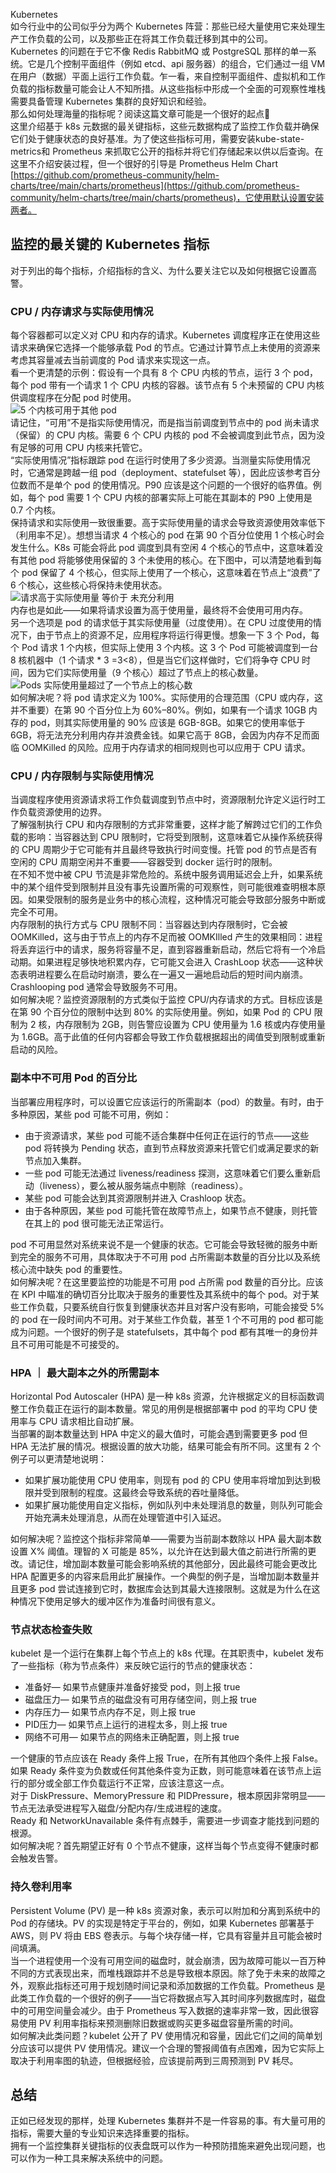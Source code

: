 Kubernetes<br />如今行业中的公司似乎分为两个 Kubernetes 阵营：那些已经大量使用它来处理生产工作负载的公司，以及那些正在将其工作负载迁移到其中的公司。<br />Kubernetes 的问题在于它不像 Redis RabbitMQ 或 PostgreSQL 那样的单一系统。它是几个控制平面组件（例如 etcd、api 服务器）的组合，它们通过一组 VM 在用户（数据）平面上运行工作负载。乍一看，来自控制平面组件、虚拟机和工作负载的指标数量可能会让人不知所措。从这些指标中形成一个全面的可观察性堆栈需要具备管理 Kubernetes 集群的良好知识和经验。<br />那么如何处理海量的指标呢？阅读这篇文章可能是一个很好的起点🙂<br />这里介绍基于 k8s 元数据的最关键指标，这些元数据构成了监控工作负载并确保它们处于健康状态的良好基准。为了使这些指标可用，需要安装kube-state-metrics和 Prometheus 来抓取它公开的指标并将它们存储起来以供以后查询。在这里不介绍安装过程，但一个很好的引导是 Prometheus Helm Chart [https://github.com/prometheus-community/helm-charts/tree/main/charts/prometheus](https://github.com/prometheus-community/helm-charts/tree/main/charts/prometheus)，它使用默认设置安装两者。
<a name="IKtWj"></a>
## 监控的最关键的 Kubernetes 指标
对于列出的每个指标，介绍指标的含义、为什么要关注它以及如何根据它设置高警。
<a name="b0a96"></a>
### CPU / 内存请求与实际使用情况
每个容器都可以定义对 CPU 和内存的请求。Kubernetes 调度程序正在使用这些请求来确保它选择一个能够承载 Pod 的节点。它通过计算节点上未使用的资源来考虑其容量减去当前调度的 Pod 请求来实现这一点。<br />看一个更清楚的示例：假设有一个具有 8 个 CPU 内核的节点，运行 3 个 pod，每个 pod 带有一个请求 1 个 CPU 内核的容器。该节点有 5 个未预留的 CPU 内核供调度程序在分配 pod 时使用。<br />![5 个内核可用于其他 pod](https://cdn.nlark.com/yuque/0/2022/png/396745/1649809051887-7643ba9f-5710-4b3e-96ac-bcbd2c9e1790.png#clientId=u465f7f5c-06a6-4&from=paste&id=u4fd7cb1d&originHeight=193&originWidth=421&originalType=url&ratio=1&rotation=0&showTitle=true&status=done&style=none&taskId=uc8e33c39-23a4-4de7-943f-03bd6ab2ba8&title=5%20%E4%B8%AA%E5%86%85%E6%A0%B8%E5%8F%AF%E7%94%A8%E4%BA%8E%E5%85%B6%E4%BB%96%20pod "5 个内核可用于其他 pod")<br />请记住，“可用”不是指实际使用情况，而是指当前调度到节点中的 pod 尚未请求（保留）的 CPU 内核。需要 6 个 CPU 内核的 pod 不会被调度到此节点，因为没有足够的可用 CPU 内核来托管它。<br />“实际使用情况”指标跟踪 pod 在运行时使用了多少资源。当测量实际使用情况时，它通常是跨越一组 pod（deployment、statefulset 等），因此应该参考百分位数而不是单个 pod 的使用情况。P90 应该是这个问题的一个很好的临界值。例如，每个 pod 需要 1 个 CPU 内核的部署实际上可能在其副本的 P90 上使用是 0.7 个内核。<br />保持请求和实际使用一致很重要。高于实际使用量的请求会导致资源使用效率低下（利用率不足）。想想当请求 4 个核心的 pod 在第 90 个百分位使用 1 个核心时会发生什么。K8s 可能会将此 pod 调度到具有空闲 4 个核心的节点中，这意味着没有其他 pod 将能够使用保留的 3 个未使用的核心。在下图中，可以清楚地看到每个 pod 保留了 4 个核心，但实际上使用了一个核心，这意味着在节点上“浪费”了 6 个核心，这些核心将保持未使用状态。<br />![请求高于实际使用量 等价于 未充分利用](https://cdn.nlark.com/yuque/0/2022/png/396745/1649809051892-7a9951b3-b941-4f86-bd92-aa2d212ca556.png#clientId=u465f7f5c-06a6-4&from=paste&id=u0c0d269e&originHeight=243&originWidth=483&originalType=url&ratio=1&rotation=0&showTitle=true&status=done&style=none&taskId=u91663d06-4a6c-4f71-adbc-69dfdb9d13f&title=%E8%AF%B7%E6%B1%82%E9%AB%98%E4%BA%8E%E5%AE%9E%E9%99%85%E4%BD%BF%E7%94%A8%E9%87%8F%20%E7%AD%89%E4%BB%B7%E4%BA%8E%20%E6%9C%AA%E5%85%85%E5%88%86%E5%88%A9%E7%94%A8 "请求高于实际使用量 等价于 未充分利用")<br />内存也是如此——如果将请求设置为高于使用量，最终将不会使用可用内存。<br />另一个选项是 pod 的请求低于其实际使用量（过度使用）。在 CPU 过度使用的情况下，由于节点上的资源不足，应用程序将运行得更慢。想象一下 3 个 Pod，每个 Pod 请求 1 个内核，但实际上使用 3 个内核。这 3 个 Pod 可能被调度到一台 8 核机器中（1 个请求 * 3 =3<8），但是当它们这样做时，它们将争夺 CPU 时间，因为它们实际使用量（9 个核心）超过了节点上的核心数量。<br />![Pods 实际使用量超过了一个节点上的核心数](https://cdn.nlark.com/yuque/0/2022/png/396745/1649809051896-bcd4b64c-7015-4341-bf4b-fd3f0e9d0253.png#clientId=u465f7f5c-06a6-4&from=paste&id=ua49e4cdb&originHeight=263&originWidth=758&originalType=url&ratio=1&rotation=0&showTitle=true&status=done&style=none&taskId=u4d474dc2-c907-428d-8098-0ea69887c28&title=Pods%20%E5%AE%9E%E9%99%85%E4%BD%BF%E7%94%A8%E9%87%8F%E8%B6%85%E8%BF%87%E4%BA%86%E4%B8%80%E4%B8%AA%E8%8A%82%E7%82%B9%E4%B8%8A%E7%9A%84%E6%A0%B8%E5%BF%83%E6%95%B0 "Pods 实际使用量超过了一个节点上的核心数")<br />如何解决呢？将 pod 请求定义为 100%。实际使用的合理范围（CPU 或内存，这并不重要）在第 90 个百分位上为 60%–80%。例如，如果有一个请求 10GB 内存的 pod，则其实际使用量的 90% 应该是 6GB-8GB。如果它的使用率低于 6GB，将无法充分利用内存并浪费金钱。如果它高于 8GB，会因为内存不足而面临 OOMKilled 的风险。应用于内存请求的相同规则也可以应用于 CPU 请求。
<a name="N8uPb"></a>
### CPU / 内存限制与实际使用情况
当调度程序使用资源请求将工作负载调度到节点中时，资源限制允许定义运行时工作负载资源使用的边界。<br />了解强制执行 CPU 和内存限制的方式非常重要，这样才能了解跨过它们的工作负载的影响：当容器达到 CPU 限制时，它将受到限制，这意味着它从操作系统获得的 CPU 周期少于它可能有并且最终导致执行时间变慢。托管 pod 的节点是否有空闲的 CPU 周期空闲并不重要——容器受到 docker 运行时的限制。<br />在不知不觉中被 CPU 节流是非常危险的。系统中服务调用延迟会上升，如果系统中的某个组件受到限制并且没有事先设置所需的可观察性，则可能很难查明根本原因。如果受限制的服务是业务中的核心流程，这种情况可能会导致部分服务中断或完全不可用。<br />内存限制的执行方式与 CPU 限制不同：当容器达到内存限制时，它会被 OOMKilled，这与由于节点上的内存不足而被 OOMKIlled 产生的效果相同：进程将丢弃运行中的请求，服务将容量不足，直到容器重新启动，然后它将有一个冷启动期。如果进程足够快地积累内存，它可能又会进入 CrashLoop 状态——这种状态表明进程要么在启动时崩溃，要么在一遍又一遍地启动后的短时间内崩溃。Crashlooping pod 通常会导致服务不可用。<br />如何解决呢？监控资源限制的方式类似于监控 CPU/内存请求的方式。目标应该是在第 90 个百分位的限制中达到 80% 的实际使用量。例如，如果 Pod 的 CPU 限制为 2 核，内存限制为 2GB，则告警应设置为 CPU 使用量为 1.6 核或内存使用量为 1.6GB。高于此值的任何内容都会导致工作负载根据超出的阈值受到限制或重新启动的风险。
<a name="tdUtd"></a>
### 副本中不可用 Pod 的百分比
当部署应用程序时，可以设置它应该运行的所需副本（pod）的数量。有时，由于多种原因，某些 pod 可能不可用，例如：

- 由于资源请求，某些 pod 可能不适合集群中任何正在运行的节点——这些 pod 将转换为 Pending 状态，直到节点释放资源来托管它们或满足要求的新节点加入集群。
- 一些 pod 可能无法通过 liveness/readiness 探测，这意味着它们要么重新启动（liveness），要么被从服务端点中剔除（readiness）。
- 某些 pod 可能会达到其资源限制并进入 Crashloop 状态。
- 由于各种原因，某些 pod 可能托管在故障节点上，如果节点不健康，则托管在其上的 pod 很可能无法正常运行。

pod 不可用显然对系统来说不是一个健康的状态。它可能会导致轻微的服务中断到完全的服务不可用，具体取决于不可用 pod 占所需副本数量的百分比以及系统核心流中缺失 pod 的重要性。<br />如何解决呢？在这里要监控的功能是不可用 pod 占所需 pod 数量的百分比。应该在 KPI 中瞄准的确切百分比取决于服务的重要性及其系统中的每个 pod。对于某些工作负载，只要系统自行恢复到健康状态并且对客户没有影响，可能会接受 5% 的 pod 在一段时间内不可用。对于某些工作负载，甚至 1 个不可用的 pod 都可能成为问题。一个很好的例子是 statefulsets，其中每个 pod 都有其唯一的身份并且不可用可能是不可接受的。
<a name="x1BkA"></a>
### HPA ｜ 最大副本之外的所需副本
Horizontal Pod Autoscaler (HPA) 是一种 k8s 资源，允许根据定义的目标函数调整工作负载正在运行的副本数量。常见的用例是根据部署中 pod 的平均 CPU 使用率与 CPU 请求相比自动扩展。<br />当部署的副本数量达到 HPA 中定义的最大值时，可能会遇到需要更多 pod 但 HPA 无法扩展的情况。根据设置的放大功能，结果可能会有所不同。这里有 2 个例子可以更清楚地说明：

- 如果扩展功能使用 CPU 使用率，则现有 pod 的 CPU 使用率将增加到达到极限并受到限制的程度。这最终会导致系统的吞吐量降低。
- 如果扩展功能使用自定义指标，例如队列中未处理消息的数量，则队列可能会开始充满未处理消息，从而在处理管道中引入延迟。

如何解决呢？监控这个指标非常简单——需要为当前副本数除以 HPA 最大副本数设置 X% 阈值。理智的 X 可能是 85%，以允许在达到最大值之前进行所需的更改。请记住，增加副本数量可能会影响系统的其他部分，因此最终可能会更改比 HPA 配置更多的内容来启用此扩展操作。一个典型的例子是，当增加副本数量并且更多 pod 尝试连接到它时，数据库会达到其最大连接限制。这就是为什么在这种情况下使用足够大的缓冲区作为准备时间很有意义。
<a name="m7RJy"></a>
### 节点状态检查失败
kubelet 是一个运行在集群上每个节点上的 k8s 代理。在其职责中，kubelet 发布了一些指标（称为节点条件）来反映它运行的节点的健康状态：

- 准备好— 如果节点健康并准备好接受 pod，则上报 true
- 磁盘压力— 如果节点的磁盘没有可用存储空间，则上报 true
- 内存压力— 如果节点内存不足，则上报 true
- PID压力— 如果节点上运行的进程太多，则上报 true
- 网络不可用— 如果节点的网络未正确配置，则上报 true

一个健康的节点应该在 Ready 条件上报 True，在所有其他四个条件上报 False。<br />如果 Ready 条件变为负数或任何其他条件变为正数，则可能意味着在该节点上运行的部分或全部工作负载运行不正常，应该注意这一点。<br />对于 DiskPressure、MemoryPressure 和 PIDPressure，根本原因非常明显——节点无法承受进程写入磁盘/分配内存/生成进程的速度。<br />Ready 和 NetworkUnavailable 条件有点棘手，需要进一步调查才能找到问题的根源。<br />如何解决呢？首先期望正好有 0 个节点不健康，这样当每个节点变得不健康时都会触发告警。
<a name="zaZOA"></a>
### 持久卷利用率
Persistent Volume (PV) 是一种 k8s 资源对象，表示可以附加和分离到系统中的 Pod 的存储块。PV 的实现是特定于平台的，例如，如果 Kubernetes 部署基于 AWS，则 PV 将由 EBS 卷表示。与每个块存储一样，它具有容量并且可能会被时间填满。<br />当一个进程使用一个没有可用空间的磁盘时，就会崩溃，因为故障可能以一百万种不同的方式表现出来，而堆栈跟踪并不总是导致根本原因。除了免于未来的故障之外，观察此指标还可用于规划随时间记录和添加数据的工作负载。Prometheus 是此类工作负载的一个很好的例子——当它将数据点写入其时间序列数据库时，磁盘中的可用空间量会减少。由于 Prometheus 写入数据的速率非常一致，因此很容易使用 PV 利用率指标来预测删除旧数据或购买更多磁盘容量所需的时间。<br />如何解决此类问题？kubelet 公开了 PV 使用情况和容量，因此它们之间的简单划分应该可以提供 PV 使用情况。建议一个合理的警报阈值有点困难，因为它实际上取决于利用率图的轨迹，但根据经验，应该提前两到三周预测到 PV 耗尽。
<a name="Y5gKp"></a>
## 总结
正如已经发现的那样，处理 Kubernetes 集群并不是一件容易的事。有大量可用的指标，需要大量的专业知识来选择重要的指标。<br />拥有一个监控集群关键指标的仪表盘既可以作为一种预防措施来避免出现问题，也可以作为一种工具来解决系统中的问题。
